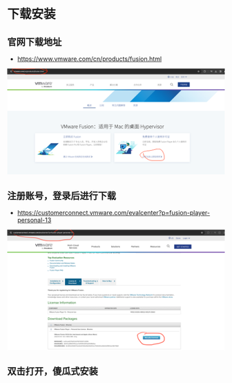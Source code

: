 # 下载安装

## 官网下载地址

- https://www.vmware.com/cn/products/fusion.html

![001](./pics/001.png)

## 注册账号，登录后进行下载

- https://customerconnect.vmware.com/evalcenter?p=fusion-player-personal-13

![002](./pics/002.png)

## 双击打开，傻瓜式安装



